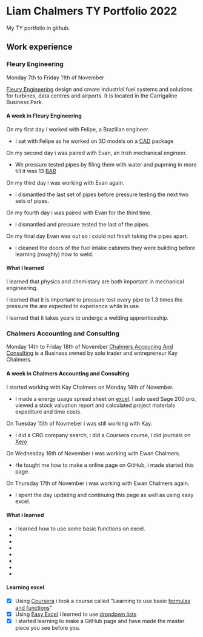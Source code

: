 # Liam Chalmers TY Portfolio 2022

My TY portfolio in github.

## Work experience

### Fleury Engineering

Monday 7th to Friday 11th of November

[Fleury Engineering](https://fleuryengineering.com/) design and create industrial fuel systems and solutions for turbines, data centres and airports. It is located in the Carrigaline Business Park.

#### A week in Fleury Engineering
On my first day i worked with Felipe, a Brazilian engineer.
- I sat with Felipe as he worked on 3D models on a [CAD](https://www.techtarget.com/whatis/definition/CAD-computer-aided-design) package

On my second day i was paired with Evan, an Irish mechanical engineer.
- We pressure tested pipes by filing them with water and pupming in more till it was 13 [BAR](https://en.wikipedia.org/wiki/Bar_(unit))

On my third day i was working with Evan again.
- i dismantled the last set of pipes before pressure testing the next two sets of pipes.

On my fourth day i was paired with Evan for the third time.
- i dismantled and pressure tested the last of the pipes.

On my final day Evan was out so i could not finish taking the pipes apart.
-  i cleaned the doors of the fuel intake cabinets they were building before learning (roughly) how to weld.

#### What I learned
I learned that physics and chemistary are both important in mechanical engineering.

I learned that it is important to pressure test every pipe to 1.3 times the pressure the are expected to experience while in use.

I learned that it takes years to undergo a welding apprenticeship.


### Chalmers Accounting and Consulting 

Monday 14th to Friday 18th of November
[Chalmers Accouning And Consulting](https://chalmersaccounting.ie/) is a Business owned by sole trader and entrepreneur Kay Chalmers.

#### A week in Chalmers Accounting and Consulting 

I started working with Kay Chalmers on Monday 14th of November.

- I made a energy usage spread sheet on [excel](https://ashtonschool-my.sharepoint.com/:x:/r/personal/2025_liam_chalmers_ashton_ie/Documents/Energy%20usage.xlsx?d=w6fc2cc6d178c44938236f687b9031746&csf=1&web=1&e=UaA4Zt). I aslo used Sage 200 pro, viewed a stock valuation report and calculated project materials expediture and time costs.

On Tuesday 15th of Novmeber i was still working with Kay.

- I did a CRO company search, i did a Coursera course, i did journals on [Xero](https://tipalti.com/en-eu/xero-integration-ptr/?cq_src=google_ads&cq_cmp=18210123574&cq_con=147466186744&cq_term=xero&cq_med=&cq_plac=&cq_net=g&cq_pos=&cq_plt=gp&utm_source=google&utm_medium=cpc&utm_term=xero&utm_campaign=G_S_EU_Xero_General&utm_adgroup=&_bt=619176002544&_bm=e&_bn=g&gclid=Cj0KCQiA1NebBhDDARIsAANiDD3naFxAusPs0xRxlyjBmxAfEWA7RgL28ZjyE3FXyqtGdj3s-Xq5J_QaAnveEALw_wcB)

On Wednesday 16th of November i was working with Ewan Chalmers.

- He tought me how to make a online page on GitHub, i made started this page.

On Thursday 17th of November i was working with Ewan Chalmers again.

- I spent the day updating and continuing this page as well as using easy excel.

#### What i learned 
- I learned how to use some basic functions on excel.
- 
- 
- 
- 
- 
- 
- 

#### Learning excel
- [x] Using [Coursera](https://www.coursera.org/courseraplus?utm_source=gg&utm_medium=sem&utm_campaign=04-CourseraPlus-ESC&utm_content=B2C&campaignid=13433112712&adgroupid=121113573337&device=c&keyword=coursera&matchtype=b&network=g&devicemodel=&adpostion=&creativeid=526383220022&hide_mobile_promogclid=Cj0KCQiA1NebBhDDARIsAANiDD06LgAJbpZv8cfmKSwAxlFTcElUEM8U3GIHOWO1ThkwbpRRPsVB88caAkVeEALw_wcB) i took a course called "Learning to use basic [formulas and functions](https://www.coursera.org/projects/using-basic-formulas-functions-microsoft-excel)"
- [x] Using [Easy Excel](https://www.excel-easy.com/) i learned to use [dropdown lists](https://www.excel-easy.com/examples/drop-down-list.html)
- [x] I started learning to make a GitHub page and have made the master piece you see before you.
